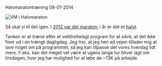 Halvmaratontr&aelig;ning
08-01-2014


![VM i Halvmaraton](https://log.logiskhave.dk/static/201401_cphhalfmarathon.png)

Så skal vi til det igen. I [2012 var det maraton](/marathon.html); i år er det et [halvt](/halfmarathon2014.html).

Tanken er at træne efter et veltilrettelagt program for at sikre, at det ikke fiser ud i en trængt dagligdag. Jeg tror, at jeg hen ad vejen tillader mig at lave noget om på programmet, så jeg kan tilpasse det vores hverdag lidt mere. F.eks. kan det meget vel være at ugens lange tur bliver lagt om tirsdagen, hvor jeg har mulighed for at løbe de ~13K på arbejde.
